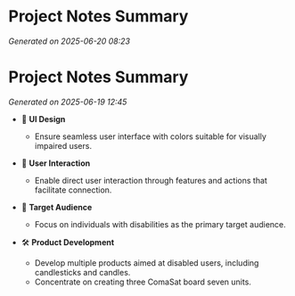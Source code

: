 # Project Notes Summary

*Generated on 2025-06-20 08:23*

# Project Notes Summary

*Generated on 2025-06-19 12:45*

- 🎨 **UI Design**
  - Ensure seamless user interface with colors suitable for visually impaired users.

- 👥 **User Interaction**
  - Enable direct user interaction through features and actions that facilitate connection.

- 🎯 **Target Audience**
  - Focus on individuals with disabilities as the primary target audience.

- 🛠️ **Product Development**
  - Develop multiple products aimed at disabled users, including candlesticks and candles.
  - Concentrate on creating three ComaSat board seven units.